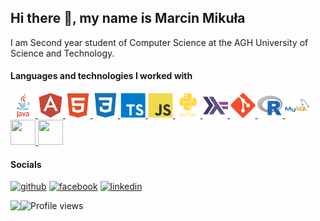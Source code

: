 ## Hi there 👋, my name is Marcin Mikuła
I am Second year student of Computer Science at the AGH University of Science and Technology.


<h4> Languages and technologies I worked with </h4>

<p align="left"> 
  <a href="www.java.com" target="_blank">
    <img src="https://github.com/devicons/devicon/blob/master/icons/java/java-original-wordmark.svg" width="40" height="40"/> 
  </a> 
   <a href="https://angular.io/" target="_blank"> 
    <img src="https://github.com/devicons/devicon/blob/master/icons/angularjs/angularjs-plain.svg" width="40" height="40"/>
  </a> 
  <a href="https://html.com/" target="_blank"> 
    <img src="https://github.com/devicons/devicon/blob/master/icons/html5/html5-plain.svg" width="40" height="40"/> 
  </a> 
  <a href="https://www.css3.pl/" target="_blank"> 
    <img src="https://github.com/devicons/devicon/blob/master/icons/css3/css3-plain.svg" width="40" height="40"/> 
  </a> 
  <a href="https://www.typescriptlang.org/" target="_blank"> 
    <img src="https://github.com/devicons/devicon/blob/master/icons/typescript/typescript-plain.svg" width="40" height="40"/> 
  </a> 
  <a href="https://www.javascript.com/" target="_blank"> 
    <img src="https://github.com/devicons/devicon/blob/master/icons/javascript/javascript-original.svg" width="40" height="40"/> 
  </a> 
  <a href="https://pl.python.org/" target="_blank"> 
    <img src="https://github.com/devicons/devicon/blob/master/icons/python/python-plain-wordmark.svg" width="40" height="40"/>
  </a> 
  <a href="https://www.haskell.org/" target="_blank"> 
    <img src="https://github.com/devicons/devicon/blob/master/icons/haskell/haskell-original.svg" width="40" height="40"/> 
  </a> 
  <a href="https://git-scm.com/" target="_blank"> 
    <img src="https://github.com/devicons/devicon/blob/master/icons/git/git-plain.svg" width="40" height="40"/>
  </a> 
  <a href="https://www.r-project.org/" target="_blank"> 
    <img src="https://github.com/devicons/devicon/blob/master/icons/r/r-original.svg" width="40" height="40"/> 
  </a> 
  <a href="https://www.mysql.com/" target="_blank"> 
    <img src="https://github.com/devicons/devicon/blob/master/icons/mysql/mysql-original-wordmark.svg" width="40" height="40"/> 
  </a> 
  <a href="https://cpp.pl/" target="_blank"> 
    <img src="https://github.com/isocpp/logos/blob/master/cpp_logo.svg" width="40" height="40"/> 
  </a> 
  <a href="https://github.com/" target="_blank"> 
    <img src="https://user-images.githubusercontent.com/11306104/28999421-69312b92-7a03-11e7-9268-a1a8756b5442.png" width="40" height="40"/> 
  </a> 
</p>


<h4> Socials </h4>

[<img src='https://cdn.jsdelivr.net/npm/simple-icons@3.0.1/icons/github.svg' alt='github' height='40'>](https://github.com/mamikula)  [<img src='https://cdn.jsdelivr.net/npm/simple-icons@3.0.1/icons/facebook.svg' alt='facebook' height='40'>](https://www.facebook.com/profile.php?id=100001875384119)  [<img src='https://cdn.jsdelivr.net/npm/simple-icons@3.0.1/icons/linkedin.svg' alt='linkedin' height='40'>](www.linkedin.com/in/marcin-mikuła)

<!-- [![Top Langs](https://github-readme-stats.vercel.app/api/top-langs/?username=mamikula)](https://github.com/anuraghazra/github-readme-stats) -->
<a href="#choose-pinned-repositories">
<img align="left" src="https://github-readme-stats-sigma-five.vercel.app/api/top-langs/?username=sekozak&langs_count=7&title_color=fff&icon_color=000&bg_color=60,0b3866,07f49e&hide_border=true&text_color=111&border_radius=5&count_private=true" />
</a>

<!-- ![GitHub metrics](https://metrics.lecoq.io/mamikula)   -->

<!-- ![GitHub streak stats](https://github-readme-streak-stats.herokuapp.com/?user=mamikula)   -->

![Profile views](https://gpvc.arturio.dev/mamikula)  

